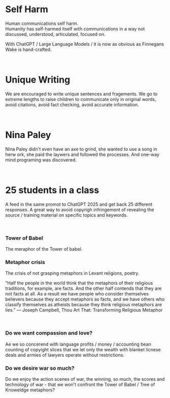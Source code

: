 # Self Harm

Human communications self harm.   
Humanity has self-harmed itself with communications in a way not discussed, understood, articulated, focused on.   

With ChatGPT / Large Language Models / it is now as obvious as Finnegans Wake is hand-crafted.

&nbsp;

# Unique Writing  

We are encouraged to write unique sentences and fragements. We go to extreme lengths to raise children to communicate only in original words, avoid citations, avoid fact checking, avoid accurate information.

&nbsp;

# Nina Paley  

Nina Paley didn't even have an axe to grind, she wanted to use a song in herw ork, she paid the laywers and followed the processes. And one-way mind programing was discovered.

&nbsp;

# 25 students in a class

A feed in the same promot to ChatGPT 2025 and get back 25 different responses. A great way to avoid copyrigh infringement of revealing the source / training material on specific topics and keywords.

&nbsp;

### Tower of Babel 

The meraphor of the Tower of babel.

### Metaphor crisis

The crisis of not grasping metaphors in Levant religions, poetry. 

“Half the people in the world think that the metaphors of their religious traditions, for example, are facts. And the other half contends that they are not facts at all. As a result we have people who consider themselves believers because they accept metaphors as facts, and we have others who classify themselves as atheists because they think religious metaphors are lies.” ― Joseph Campbell, Thou Art That: Transforming Religious Metaphor

&nbsp;

### Do we want compassion and love?

Ae we so concerend with language profits / money / accounting bean counting of copyight slices that we let only the wealth with blanket licnese deals and armies of lawyers operate without restrictions.

### Do we desire war so much?

Do we enjoy the action scenes of war, the winning, so much, the scores and technology of war - that we won't confront the Tower of Babel / Tree of Knoweldge metaphors?




